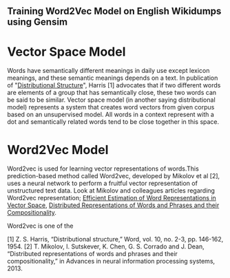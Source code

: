 ## Training Word2Vec Model on English Wikidumps using Gensim
# Vector Space Model
Words have semantically different meanings in daily use except lexicon meanings, and these semantic meanings depends on a text. In publication of "[Distributional Structure](https://www.tandfonline.com/doi/abs/10.1080/00437956.1954.11659520)", Harris [1] advocates that if two different words are elements of a group that has semantically close, these two words can be said to be similar.
Vector space model (in another saying distributional model) represents a system that creates word vectors from given corpus based on an unsupervised model. All words in a context represent with a dot and semantically related words tend to be close together in this space. 

# Word2Vec Model
Word2vec is used for learning vector representations of words.This prediction-based method called Word2vec, developed by Mikolov et al [2], uses a neural network to perform a fruitful vector representation of unstructured text data.  Look at Mikolov and colleagues articles regarding Word2vec representation; [Efficient Estimation of Word Representations in Vector Space](https://arxiv.org/pdf/1301.3781.pdf), [Distributed Representations of Words and Phrases and their Compositionality](https://arxiv.org/abs/1310.4546).

Word2vec is one of the 

[1] Z. S. Harris, “Distributional structure,” Word, vol. 10, no. 2-3, pp. 146-162, 1954.
[2] T. Mikolov, I. Sutskever, K. Chen, G. S. Corrado and J. Dean, “Distributed representations of words and phrases and their compositionality,” in Advances in neural information processing systems, 2013.
